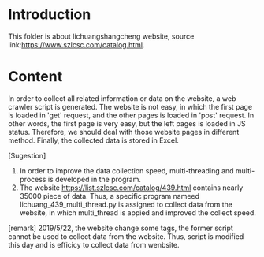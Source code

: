 # Introduction
This folder is about lichuangshangcheng website, source link:https://www.szlcsc.com/catalog.html.

# Content
In order to collect all related information or data on the website, a web crawler script is generated.
The website is not easy, in which the first page is loaded in 'get' request, and the other pages is loaded in 'post' request.
In other words, the first page is very easy, but the left pages is loaded in JS status.
Therefore, we should deal with those website pages in different method.
Finally, the collected data is stored in Excel.

[Sugestion]
1. In order to improve the data collection speed, multi-threading and multi-process is developed in the program.
2. The website https://list.szlcsc.com/catalog/439.html contains nearly 35000 piece of data. Thus, a specific program nameed lichuang_439_multi_thread.py is assigned to collect data from the website, in which multi_thread is appied and improved the collect speed.

[remark]
2019/5/22, the website change some tags, the former script cannot be used to collect data from the website.
Thus, script is modified this day and is efficicy to collect data from wenbsite.
